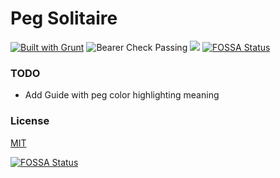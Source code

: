 # Peg Solitaire

[![Built with Grunt](https://cdn.gruntjs.com/builtwith.svg)](http://gruntjs.com/)
![Bearer Check Passing](https://github.com/notV3NOM/PegSolitaire/actions/workflows/bearer.yml/badge.svg)
[![](https://img.shields.io/badge/HTMLSanitizer-blue)](https://github.com/jitbit/HtmlSanitizer)
[![FOSSA Status](https://app.fossa.com/api/projects/git%2Bgithub.com%2FnotV3NOM%2FPegSolitaire.svg?type=small)](https://app.fossa.com/projects/git%2Bgithub.com%2FnotV3NOM%2FPegSolitaire?ref=badge_small)

### TODO

- Add Guide with peg color highlighting meaning

### License

[MIT](LICENSE)

[![FOSSA Status](https://app.fossa.com/api/projects/git%2Bgithub.com%2FnotV3NOM%2FPegSolitaire.svg?type=large)](https://app.fossa.com/projects/git%2Bgithub.com%2FnotV3NOM%2FPegSolitaire?ref=badge_large)
